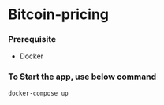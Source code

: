 # Bitcoin-pricing

### Prerequisite 
- Docker 

### To Start the app, use below command 
```shell
docker-compose up
```


